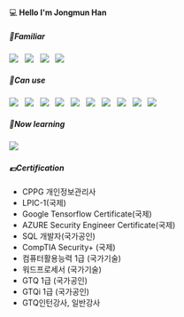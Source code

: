 <p>
  💻<strong> Hello I'm Jongmun Han</strong>
  
</p>




<h5 align="left"><b>🥇Familiar</b></h5>
<p align ="left">
<img src="https://img.shields.io/badge/Python-3776AB?style=flat-square&logo=PYTHON&logoColor=white"/></a> &nbsp
<img src="https://img.shields.io/badge/JAVA-007396?style=flat-square&logo=JAVA&logoColor=white"/></a> &nbsp
<img src="https://img.shields.io/badge/Photoshop-31A8FF?style=flat-square&logo=Adobe-Photoshop&logoColor=white"/></a> &nbsp
<img src="https://img.shields.io/badge/Premiere-9999FF?style=flat-square&logo=Adobe-Premiere-pro&logoColor=white"/></a> &nbsp
</p>
<h5 align="left"><b>🥈Can use</b></h5>
<p align="left">
<img src="https://img.shields.io/badge/C-A8B9CC?style=flat-square&logo=C&logoColor=white"/></a> &nbsp
<img src="https://img.shields.io/badge/HTML5-E34F26?style=flat-square&logo=HTML5&logoColor=white"/></a> &nbsp
<img src="https://img.shields.io/badge/CSS3-1572B6?style=flat-square&logo=CSS3&logoColor=white"/></a> &nbsp
<img src="https://img.shields.io/badge/JavaScript-F7DF1E?style=flat-square&logo=JavaScript&logoColor=white"/></a> &nbsp
<img src="https://img.shields.io/badge/C++-00599C?style=flat-square&logo=c%2B%2B&logoColor=white"/></a> &nbsp
<img src="https://img.shields.io/badge/AfterEffect-9999FF?style=flat-square&logo=Adobe-After-Effects&logoColor=white"/></a> &nbsp
<img src="https://img.shields.io/badge/TensorFlow-FF6F00?style=flat-square&logo=Tensorflow&logoColor=white"/></a> &nbsp
<img src="https://img.shields.io/badge/Illustrator-FF9A00?style=flat-square&logo=Adobe-Illustrator&logoColor=white"/></a> &nbsp
<img src="https://img.shields.io/badge/JQuery-0769AD?style=flat-square&logo=jquery&logoColor=white"/></a> &nbsp
<img src="https://img.shields.io/badge/Linux-FCC624?style=flat-square&logo=linux&logoColor=white"/></a> &nbsp


</p>
<h5 align="left"><b>🥉Now learning</b></h5>
<p align="left">
  <img src="https://img.shields.io/badge/Spring-6DB33F?style=flat-square&logo=spring&logoColor=white"/></a> &nbsp
</p>

</p>
<h5 align="left"><b>💷Certification</b></h5>
<p align="left">
  <ul>
    <li> CPPG 개인정보관리사</li>
    <li>LPIC-1(국제)</li>
    <li>Google Tensorflow Certificate(국제)</li>
    <li>AZURE Security Engineer Certificate(국제)</li>
    <li>SQL 개발자(국가공인)</li>
    <li>CompTIA Security+ (국제)</li>
    <li>컴퓨터활용능력 1급 (국가기술)</li>
    <li>워드프로세서 (국가기술)</li>
    <li>GTQ 1급 (국가공인)</li>
    <li>GTQi 1급 (국가공인)</li>
    <li>GTQ인턴강사, 일반강사</li>
   </ul>
</p>
<!--
<!--
**Dakota-Han/Dakota-Han** is a ✨ _special_ ✨ repository because its `README.md` (this file) appears on your GitHub profile.

Here are some ideas to get you started:

- 🔭 I’m currently working on ...
- 🌱 I’m currently learning ...
- 👯 I’m looking to collaborate on ...
- 🤔 I’m looking for help with ...
- 💬 Ask me about ...
- 📫 How to reach me: ...
- 😄 Pronouns: ...
- ⚡ Fun fact: ...
-->
